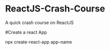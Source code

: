 # ReactJS-Crash-Course
A quick crash course on ReactJS

#Create a react App

npx create-react-app app-name

